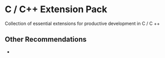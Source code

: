 # C / C++ Extension Pack

Collection of essential extensions for productive development in C / C ++

## Other Recommendations

-
